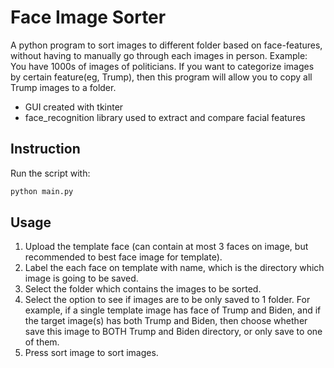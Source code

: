 # Face Image Sorter

A python program to sort images to different folder based on face-features, without having to manually go through each images in person.
Example: You have 1000s of images of politicians. If you want to categorize images by certain feature(eg, Trump), then this program will allow you to copy all Trump images to a folder.

- GUI created with tkinter
- face_recognition library used to extract and compare facial features

## Instruction

Run the script with:
```bash
python main.py
```

## Usage

1. Upload the template face (can contain at most 3 faces on image, but recommended to best face image for template).
2. Label the each face on template with name, which is the directory which image is going to be saved.
3. Select the folder which contains the images to be sorted.
4. Select the option to see if images are to be only saved to 1 folder. For example, if a single template image has face of Trump and Biden, and if the target image(s) has both Trump and Biden, then choose whether save this image to BOTH Trump and Biden directory, or only save to one of them.
5. Press sort image to sort images.
 
